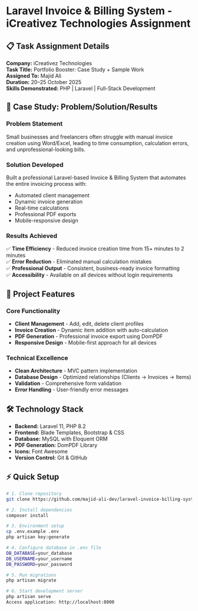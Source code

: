 # Laravel Invoice & Billing System - iCreativez Technologies Assignment

## 📋 Task Assignment Details

**Company:** iCreativez Technologies  
**Task Title:** Portfolio Booster: Case Study + Sample Work  
**Assigned To:** Majid Ali  
**Duration:** 20–25 October 2025  
**Skills Demonstrated:** PHP | Laravel | Full-Stack Development

## 🎯 Case Study: Problem/Solution/Results

### Problem Statement
Small businesses and freelancers often struggle with manual invoice creation using Word/Excel, leading to time consumption, calculation errors, and unprofessional-looking bills.

### Solution Developed
Built a professional Laravel-based Invoice & Billing System that automates the entire invoicing process with:
- Automated client management
- Dynamic invoice generation
- Real-time calculations
- Professional PDF exports
- Mobile-responsive design

### Results Achieved
✅ **Time Efficiency** - Reduced invoice creation time from 15+ minutes to 2 minutes  
✅ **Error Reduction** - Eliminated manual calculation mistakes  
✅ **Professional Output** - Consistent, business-ready invoice formatting  
✅ **Accessibility** - Available on all devices without login requirements

## 🚀 Project Features

### Core Functionality
- **Client Management** - Add, edit, delete client profiles
- **Invoice Creation** - Dynamic item addition with auto-calculation
- **PDF Generation** - Professional invoice export using DomPDF
- **Responsive Design** - Mobile-first approach for all devices

### Technical Excellence
- **Clean Architecture** - MVC pattern implementation
- **Database Design** - Optimized relationships (Clients → Invoices → Items)
- **Validation** - Comprehensive form validation
- **Error Handling** - User-friendly error messages

## 🛠️ Technology Stack

- **Backend:** Laravel 11, PHP 8.2
- **Frontend:** Blade Templates, Bootstrap & CSS
- **Database:** MySQL with Eloquent ORM
- **PDF Generation:** DomPDF Library
- **Icons:** Font Awesome
- **Version Control:** Git & GitHub


## ⚡ Quick Setup

```bash
# 1. Clone repository
git clone https://github.com/majid-ali-dev/laravel-invoice-billing-system.git

# 2. Install dependencies
composer install

# 3. Environment setup
cp .env.example .env
php artisan key:generate

# 4. Configure database in .env file
DB_DATABASE=your_database
DB_USERNAME=your_username
DB_PASSWORD=your_password

# 5. Run migrations
php artisan migrate

# 6. Start development server
php artisan serve
Access application: http://localhost:8000
